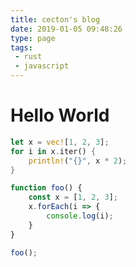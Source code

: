 ```yaml
---
title: cecton's blog
date: 2019-01-05 09:48:26
type: page
tags:
 - rust
 - javascript
---
```

# Hello World
```rust
let x = vec![1, 2, 3];
for i in x.iter() {
    println!("{}", x * 2);
}
```

```javascript
function foo() {
    const x = [1, 2, 3];
    x.forEach(i => {
        console.log(i);
    }
}

foo();
```
